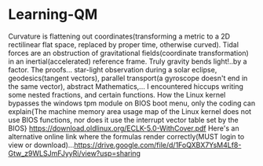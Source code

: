# Learning-QM
Curvature is flattening out coordinates(transforming a metric to a  2D rectilinear flat space, replaced by proper time, otherwise curved).  Tidal forces are an obstruction of gravitational fields(coordinate transformation) in an inertial(accelerated) reference frame. Truly gravity bends light!..by a factor. The proofs... star-light observation during a solar eclipse, geodesics(tangent vectors), parallel transport(a gyroscope doesn't end in the same vector), abstract Mathematics,...
I encountered hiccups writing some nested fractions, and certain functions.
How the Linux kernel bypasses the windows tpm module on BIOS boot menu, only the coding can explain{The machine memory area usage map of the Linux kernel does not use BIOS functions, nor does it use the
interrupt vector table set by the BIOS} https://download.oldlinux.org/ECLK-5.0-WithCover.pdf
Here's an alternative online link where the formulas render correctly(MUST login to view or download)...https://drive.google.com/file/d/1FoQXBX7YsM4Lf8-Gtw_z9WLSJmFJyyRi/view?usp=sharing
